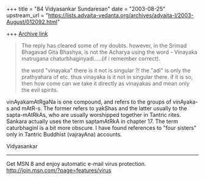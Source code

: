 +++
title = "84 Vidyasankar Sundaresan"
date = "2003-08-25"
upstream_url = "https://lists.advaita-vedanta.org/archives/advaita-l/2003-August/012092.html"

+++
[Archive link](https://lists.advaita-vedanta.org/archives/advaita-l/2003-August/012092.html)

>The reply has cleared some of my doubts.
>however, in the Srimad Bhagavad Gita Bhashya, is not the Acharya using the 
>word - Vinayaka matrugana chaturbhaginyadi.....(if i remember correct).
>
>the word "vinayaka" there is it not is singular ?!  the "adi" is only the 
>prathyahara of etc.
>thus vinayaka is it not in singular there.  if it is so, then how come can 
>we take it directly as vinayakas and mean only the evil spirits.
>

vinAyakamAtRgaNa is one compound, and refers to the groups of vinAyaka-s and 
mAtR-s. The former refers to yakShas and the latter usually to the 
sapta-mAtRkAs, who are usually worshipped together in Tantric rites. Sankara 
actually uses the term saptamAtRkA in chapter 17. The term caturbhaginI is a 
bit more obscure. I have found references to "four sisters" only in Tantric 
Buddhist (vajrayAna) accounts.

Vidyasankar

_________________________________________________________________
Get MSN 8 and enjoy automatic e-mail virus protection.  
http://join.msn.com/?page=features/virus

